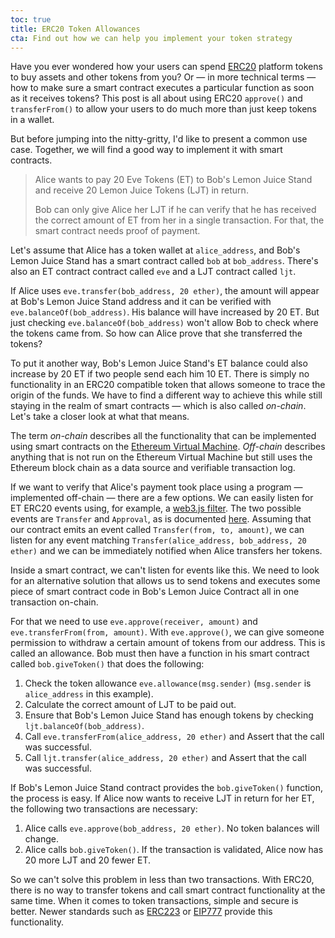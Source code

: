 ```yaml
---
toc: true
title: ERC20 Token Allowances
cta: Find out how we can help you implement your token strategy
---
```


Have you ever wondered how your users can spend
[ERC20](https://theethereum.wiki/w/index.php/ERC20_Token_Standard) platform
tokens to buy assets and other tokens from you? Or — in more technical terms —
how to make sure a smart contract executes a particular function as soon as it
receives tokens? This post is all about using ERC20 `approve()` and
`transferFrom()` to allow your users to do much more than just keep tokens in a
wallet.

<!--more-->

But before jumping into the nitty-gritty, I'd like to present a common use
case. Together, we will find a good way to implement it with smart contracts.

> Alice wants to pay 20 Eve Tokens (ET) to Bob's Lemon Juice Stand and receive
> 20 Lemon Juice Tokens (LJT) in return.
>
> Bob can only give Alice her LJT if he can verify that he has
> received the correct amount of ET from her in a single transaction. For that,
> the smart contract needs proof of payment.

Let's assume that Alice has a token wallet at `alice_address`, and Bob's Lemon
Juice Stand has a smart contract called `bob` at `bob_address`. There's also an
ET contract contract called `eve` and a LJT contract called `ljt`.

If Alice uses `eve.transfer(bob_address, 20 ether)`, the amount will appear at
Bob's Lemon Juice Stand address and it can be verified with
`eve.balanceOf(bob_address)`. His balance will have increased by 20 ET.
But just checking `eve.balanceOf(bob_address)` won't allow Bob to check where
the tokens came from. So how can Alice prove that she transferred the tokens?

To put it another way, Bob's Lemon Juice Stand's ET balance could also
increase by 20 ET if two people send each him 10 ET. There is simply
no functionality in an ERC20 compatible token that allows someone to trace the
origin of the funds. We have to find a different way to achieve this while
still staying in the realm of smart contracts — which is also called
_on-chain_. Let's take a closer look at what that means.

The term _on-chain_ describes all the functionality that can be implemented
using smart contracts on the
[Ethereum Virtual Machine](https://en.wikipedia.org/wiki/Ethereum#Virtual_Machine).
_Off-chain_ describes anything that is not run on the Ethereum Virtual
Machine but still uses the Ethereum block chain as a data source and verifiable
transaction log.

If we want to verify that Alice's payment took place using a program —
implemented off-chain — there are a few options. We can easily listen for ET
ERC20 events using, for example, a
[web3.js filter](https://github.com/ethereum/wiki/wiki/JavaScript-API#web3ethfilter).
The two possible events are `Transfer` and `Approval`, as is documented
[here](https://theethereum.wiki/w/index.php/ERC20_Token_Standard#The_ERC20_Token_Standard_Interface).
Assuming that our contract emits an event called `Transfer(from, to, amount)`,
we can listen for any event matching
`Transfer(alice_address, bob_address, 20 ether)` and we can be immediately
notified when Alice transfers her tokens.

Inside a smart contract, we can't listen for events like this. We need to look
for an alternative solution that allows us to send tokens and executes some
piece of smart contract code in Bob's Lemon Juice Contract all in one
transaction on-chain.

For that we need to use `eve.approve(receiver, amount)` and
`eve.transferFrom(from, amount)`. With `eve.approve()`, we can give someone
permission to withdraw a certain amount of tokens from our address. This is
called an allowance. Bob must then have a function in his smart contract called
`bob.giveToken()` that does the following:

1. Check the token allowance `eve.allowance(msg.sender)` (`msg.sender` is
   `alice_address` in this example).
2. Calculate the correct amount of LJT to be paid out.
3. Ensure that Bob's Lemon Juice Stand has enough tokens by checking
   `ljt.balanceOf(bob_address)`.
4. Call `eve.transferFrom(alice_address, 20 ether)` and Assert that the
   call was successful.
5. Call `ljt.transfer(alice_address, 20 ether)` and Assert that the call was
   successful.

If Bob's Lemon Juice Stand contract provides the `bob.giveToken()` function,
the process is easy. If Alice now wants to receive LJT in return for her
ET, the following two transactions are necessary:

1. Alice calls `eve.approve(bob_address, 20 ether)`. No token balances will
   change.
2. Alice calls `bob.giveToken()`. If the transaction is validated, Alice now
   has 20 more LJT and 20 fewer ET.

So we can't solve this problem in less than two transactions. With ERC20,
there is no way to transfer tokens and call smart contract functionality at the
same time. When it comes to token transactions, simple and secure is better.
Newer standards such as [ERC223](https://github.com/ethereum/EIPs/issues/777)
or [EIP777](https://github.com/ethereum/EIPs/issues/777) provide this
functionality.
